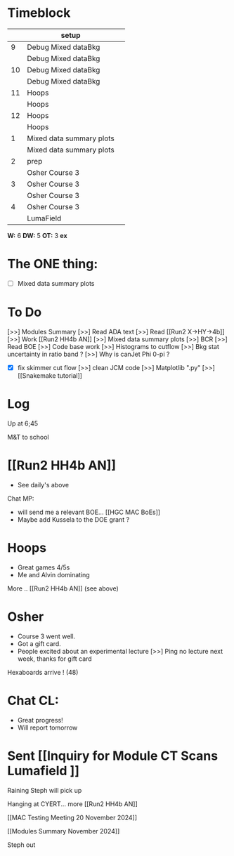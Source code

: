 # Timeblock

|     | setup                    |     |
| --- | ------------------------ | --- |
| 9   | Debug Mixed dataBkg      |     |
|     | Debug Mixed dataBkg      |     |
| 10  | Debug Mixed dataBkg      |     |
|     | Debug Mixed dataBkg      |     |
| 11  | Hoops                    |     |
|     | Hoops                    |     |
| 12  | Hoops                    |     |
|     | Hoops                    |     |
| 1   | Mixed data summary plots |     |
|     | Mixed data summary plots |     |
| 2   | prep                     |     |
|     | Osher Course 3           |     |
| 3   | Osher Course 3           |     |
|     | Osher Course 3           |     |
| 4   | Osher Course 3           |     |
|     | LumaField                |     |

**W:** 6 
**DW:** 5
**OT:** 3
**ex** 

# The ONE thing: 
- [ ] Mixed data summary plots


# To Do
 [>>] Modules Summary
 [>>] Read ADA text
 [>>] Read [[Run2 X->HY->4b]]
 [>>]  Work [[Run2 HH4b AN]]
	  [>>] Mixed data summary plots
 [>>] BCR
	 [>>] Read BOE
 [>>] Code base work
	[>>] Histograms to cutflow
	[>>] Bkg stat uncertainty in ratio band ?
	[>>] Why is canJet Phi 0-pi ?
- [x] fix skimmer cut flow
	[>>] clean JCM code
	[>>] Matplotlib ".py"
 [>>]  [[Snakemake tutorial]]

# Log

Up at 6;45 

M&T to school


# [[Run2 HH4b AN]]
- See daily's above

Chat MP: 
- will send me a relevant BOE... [[HGC MAC BoEs]]
- Maybe add Kussela to the DOE grant ?

# Hoops 
- Great games 4/5s 
- Me and Alvin dominating 

More .. [[Run2 HH4b AN]] (see above)


# Osher 
- Course 3 went well.
- Got a gift card.
- People excited about an experimental lecture
 [>>] Ping no lecture next week, thanks for gift card

Hexaboards arrive ! (48)

# Chat CL: 
 - Great progress! 
 - Will report tomorrow

# Sent [[Inquiry for Module CT Scans Lumafield ]]

Raining Steph will pick up

Hanging at CYERT... more [[Run2 HH4b AN]]


[[MAC Testing Meeting 20 November 2024]]


[[Modules Summary November 2024]]

Steph out
